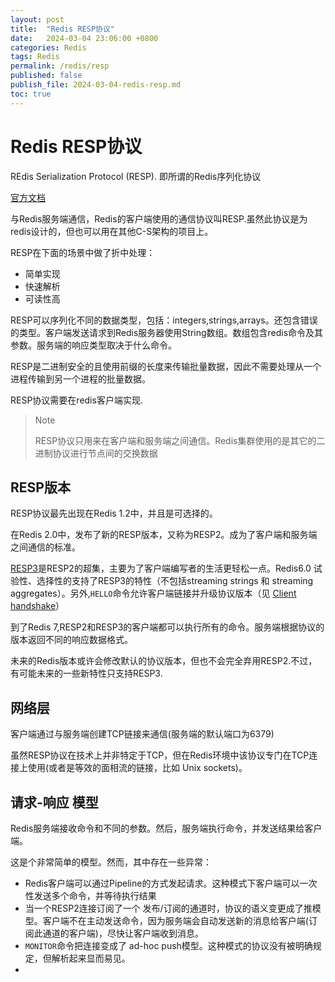 ```yaml
---
layout: post
title:  "Redis RESP协议"
date:   2024-03-04 23:06:00 +0800
categories: Redis
tags: Redis
permalink: /redis/resp
published: false
publish_file: 2024-03-04-redis-resp.md
toc: true
---
```

# Redis RESP协议

REdis Serialization Protocol (RESP). 即所谓的Redis序列化协议

[官方文档](https://redis.io/docs/reference/protocol-spec/) 

与Redis服务端通信，Redis的客户端使用的通信协议叫RESP.虽然此协议是为redis设计的，但也可以用在其他C-S架构的项目上。

RESP在下面的场景中做了折中处理：

- 简单实现
- 快速解析
- 可读性高

RESP可以序列化不同的数据类型，包括：integers,strings,arrays。还包含错误的类型。客户端发送请求到Redis服务器使用String数组。数组包含redis命令及其参数。服务端的响应类型取决于什么命令。

RESP是二进制安全的且使用前缀的长度来传输批量数据，因此不需要处理从一个进程传输到另一个进程的批量数据。

RESP协议需要在redis客户端实现.

> Note
>
> RESP协议只用来在客户端和服务端之间通信。Redis集群使用的是其它的二进制协议进行节点间的交换数据


## RESP版本

RESP协议最先出现在Redis 1.2中，并且是可选择的。

在Redis 2.0中，发布了新的RESP版本，又称为RESP2。成为了客户端和服务端之间通信的标准。

[RESP3](https://github.com/redis/redis-specifications/tree/master/protocol)是RESP2的超集，主要为了客户端编写者的生活更轻松一点。Redis6.0 试验性、选择性的支持了RESP3的特性（不包括streaming strings 和 streaming aggregates）。另外,`HELLO`命令允许客户端链接并升级协议版本（见 [Client handshake](https://redis.io/docs/reference/protocol-spec/#client-handshake)）

到了Redis 7,RESP2和RESP3的客户端都可以执行所有的命令。服务端根据协议的版本返回不同的响应数据格式。

未来的Redis版本或许会修改默认的协议版本，但也不会完全弃用RESP2.不过，有可能未来的一些新特性只支持RESP3.

## 网络层

客户端通过与服务端创建TCP链接来通信(服务端的默认端口为6379)

虽然RESP协议在技术上并非特定于TCP，但在Redis环境中该协议专门在TCP连接上使用(或者是等效的面相流的链接，比如 Unix sockets)。

## 请求-响应 模型

Redis服务端接收命令和不同的参数。然后，服务端执行命令，并发送结果给客户端。

这是个非常简单的模型。然而，其中存在一些异常：

- Redis客户端可以通过Pipeline的方式发起请求。这种模式下客户端可以一次性发送多个命令，并等待执行结果
- 当一个RESP2连接订阅了一个 发布/订阅的通道时，协议的语义变更成了推模型。客户端不在主动发送命令，因为服务端会自动发送新的消息给客户端(订阅此通道的客户端)，尽快让客户端收到消息。
- `MONITOR`命令把连接变成了 ad-hoc push模型。这种模式的协议没有被明确规定，但解析起来显而易见。
- 








